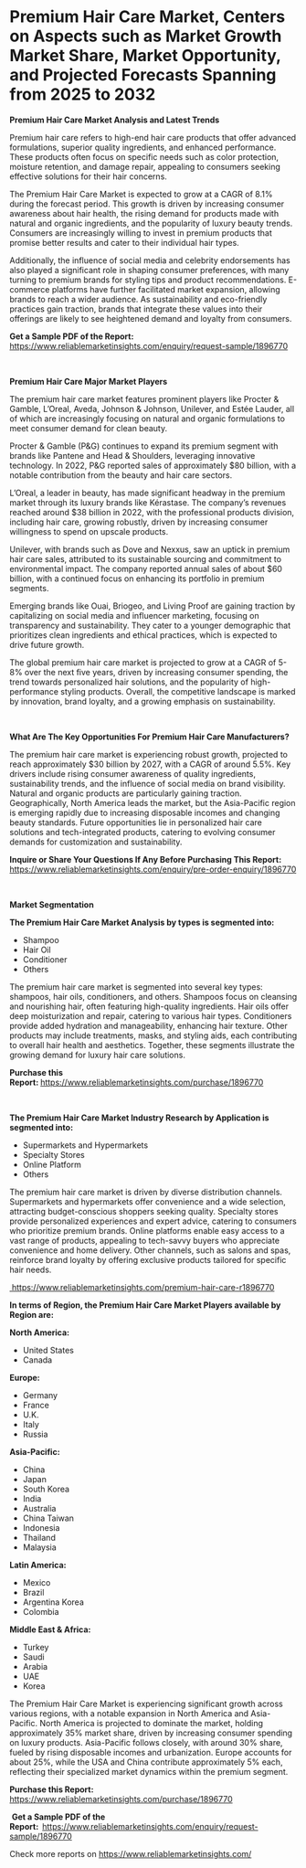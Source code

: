 <p><h1>Premium Hair Care Market, Centers on Aspects such as Market Growth Market Share, Market Opportunity, and Projected Forecasts Spanning from 2025 to 2032</h1></p><p><strong>Premium Hair Care Market Analysis and Latest Trends</strong></p>
<p><p>Premium hair care refers to high-end hair care products that offer advanced formulations, superior quality ingredients, and enhanced performance. These products often focus on specific needs such as color protection, moisture retention, and damage repair, appealing to consumers seeking effective solutions for their hair concerns. </p><p>The Premium Hair Care Market is expected to grow at a CAGR of 8.1% during the forecast period. This growth is driven by increasing consumer awareness about hair health, the rising demand for products made with natural and organic ingredients, and the popularity of luxury beauty trends. Consumers are increasingly willing to invest in premium products that promise better results and cater to their individual hair types. </p><p>Additionally, the influence of social media and celebrity endorsements has also played a significant role in shaping consumer preferences, with many turning to premium brands for styling tips and product recommendations. E-commerce platforms have further facilitated market expansion, allowing brands to reach a wider audience. As sustainability and eco-friendly practices gain traction, brands that integrate these values into their offerings are likely to see heightened demand and loyalty from consumers.</p></p>
<p><strong>Get a Sample PDF of the Report:&nbsp;</strong> <a href="https://www.reliablemarketinsights.com/enquiry/request-sample/1896770?utm_campaign=1937&utm_medium=2&utm_source=Github&utm_content=ia&utm_term=09022025&utm_id=premium-hair-care">https://www.reliablemarketinsights.com/enquiry/request-sample/1896770</a></p>
<p>&nbsp;</p>
<p><strong>Premium Hair Care Major Market Players</strong></p>
<p><p>The premium hair care market features prominent players like Procter & Gamble, L’Oreal, Aveda, Johnson & Johnson, Unilever, and Estée Lauder, all of which are increasingly focusing on natural and organic formulations to meet consumer demand for clean beauty. </p><p>Procter & Gamble (P&G) continues to expand its premium segment with brands like Pantene and Head & Shoulders, leveraging innovative technology. In 2022, P&G reported sales of approximately $80 billion, with a notable contribution from the beauty and hair care sectors. </p><p>L’Oreal, a leader in beauty, has made significant headway in the premium market through its luxury brands like Kérastase. The company’s revenues reached around $38 billion in 2022, with the professional products division, including hair care, growing robustly, driven by increasing consumer willingness to spend on upscale products.</p><p>Unilever, with brands such as Dove and Nexxus, saw an uptick in premium hair care sales, attributed to its sustainable sourcing and commitment to environmental impact. The company reported annual sales of about $60 billion, with a continued focus on enhancing its portfolio in premium segments. </p><p>Emerging brands like Ouai, Briogeo, and Living Proof are gaining traction by capitalizing on social media and influencer marketing, focusing on transparency and sustainability. They cater to a younger demographic that prioritizes clean ingredients and ethical practices, which is expected to drive future growth.</p><p>The global premium hair care market is projected to grow at a CAGR of 5-8% over the next five years, driven by increasing consumer spending, the trend towards personalized hair solutions, and the popularity of high-performance styling products. Overall, the competitive landscape is marked by innovation, brand loyalty, and a growing emphasis on sustainability.</p></p>
<p>&nbsp;</p>
<p><strong>What Are The Key Opportunities For Premium Hair Care Manufacturers?</strong></p>
<p><p>The premium hair care market is experiencing robust growth, projected to reach approximately $30 billion by 2027, with a CAGR of around 5.5%. Key drivers include rising consumer awareness of quality ingredients, sustainability trends, and the influence of social media on brand visibility. Natural and organic products are particularly gaining traction. Geographically, North America leads the market, but the Asia-Pacific region is emerging rapidly due to increasing disposable incomes and changing beauty standards. Future opportunities lie in personalized hair care solutions and tech-integrated products, catering to evolving consumer demands for customization and sustainability.</p></p>
<p><strong>Inquire or Share Your Questions If Any Before Purchasing This Report:</strong> <a href="https://www.reliablemarketinsights.com/enquiry/pre-order-enquiry/1896770?utm_campaign=1937&utm_medium=2&utm_source=Github&utm_content=ia&utm_term=09022025&utm_id=premium-hair-care">https://www.reliablemarketinsights.com/enquiry/pre-order-enquiry/1896770</a></p>
<p>&nbsp;</p>
<p><strong>Market Segmentation</strong></p>
<p><strong>The Premium Hair Care Market Analysis by types is segmented into:</strong></p>
<p><ul><li>Shampoo</li><li>Hair Oil</li><li>Conditioner</li><li>Others</li></ul></p>
<p><p>The premium hair care market is segmented into several key types: shampoos, hair oils, conditioners, and others. Shampoos focus on cleansing and nourishing hair, often featuring high-quality ingredients. Hair oils offer deep moisturization and repair, catering to various hair types. Conditioners provide added hydration and manageability, enhancing hair texture. Other products may include treatments, masks, and styling aids, each contributing to overall hair health and aesthetics. Together, these segments illustrate the growing demand for luxury hair care solutions.</p></p>
<p><strong>Purchase this Report:&nbsp;</strong><a href="https://www.reliablemarketinsights.com/purchase/1896770?utm_campaign=1937&utm_medium=2&utm_source=Github&utm_content=ia&utm_term=09022025&utm_id=premium-hair-care">https://www.reliablemarketinsights.com/purchase/1896770</a></p>
<p>&nbsp;</p>
<p><strong>The Premium Hair Care Market Industry Research by Application is segmented into:</strong></p>
<p><ul><li>Supermarkets and Hypermarkets</li><li>Specialty Stores</li><li>Online Platform</li><li>Others</li></ul></p>
<p><p>The premium hair care market is driven by diverse distribution channels. Supermarkets and hypermarkets offer convenience and a wide selection, attracting budget-conscious shoppers seeking quality. Specialty stores provide personalized experiences and expert advice, catering to consumers who prioritize premium brands. Online platforms enable easy access to a vast range of products, appealing to tech-savvy buyers who appreciate convenience and home delivery. Other channels, such as salons and spas, reinforce brand loyalty by offering exclusive products tailored for specific hair needs.</p></p>
<p><a href="https://www.reliablemarketinsights.com/premium-hair-care-r1896770?utm_campaign=1937&utm_medium=2&utm_source=Github&utm_content=ia&utm_term=09022025&utm_id=premium-hair-care">&nbsp;https://www.reliablemarketinsights.com/premium-hair-care-r1896770</a></p>
<p><strong>In terms of Region, the Premium Hair Care Market Players available by Region are:</strong></p>
<p>
    <p> <strong> North America: </strong>
        <ul>
            <li>United States</li>
            <li>Canada</li>
        </ul>
        </p> 
    <p> <strong> Europe: </strong>
        <ul>
            <li>Germany</li>
            <li>France</li>
            <li>U.K.</li>
            <li>Italy</li>
            <li>Russia</li>
        </ul>
        </p> 
    <p> <strong> Asia-Pacific: </strong>
        <ul>
            <li>China</li>
            <li>Japan</li>
            <li>South Korea</li>
            <li>India</li>
            <li>Australia</li>
            <li>China Taiwan</li>
            <li>Indonesia</li>
            <li>Thailand</li>
            <li>Malaysia</li>
        </ul>
        </p> 
    <p> <strong> Latin America: </strong>
        <ul>
            <li>Mexico</li>
            <li>Brazil</li>
            <li>Argentina Korea</li>
            <li>Colombia</li>
        </ul>
        </p> 
    <p> <strong> Middle East & Africa: </strong>
        <ul>
            <li>Turkey</li>
            <li>Saudi</li>
            <li>Arabia</li>
            <li>UAE</li>
            <li>Korea</li>
        </ul>
    </p>
    </p>
<p><p>The Premium Hair Care Market is experiencing significant growth across various regions, with a notable expansion in North America and Asia-Pacific. North America is projected to dominate the market, holding approximately 35% market share, driven by increasing consumer spending on luxury products. Asia-Pacific follows closely, with around 30% share, fueled by rising disposable incomes and urbanization. Europe accounts for about 25%, while the USA and China contribute approximately 5% each, reflecting their specialized market dynamics within the premium segment.</p></p>
<p><strong>Purchase this Report: </strong><a href="https://www.reliablemarketinsights.com/purchase/1896770?utm_campaign=1937&utm_medium=2&utm_source=Github&utm_content=ia&utm_term=09022025&utm_id=premium-hair-care">https://www.reliablemarketinsights.com/purchase/1896770</a></p>
<p>&nbsp;<strong>Get a Sample PDF of the Report:&nbsp;&nbsp;</strong><a href="https://www.reliablemarketinsights.com/enquiry/request-sample/1896770?utm_campaign=1937&utm_medium=2&utm_source=Github&utm_content=ia&utm_term=09022025&utm_id=premium-hair-care">https://www.reliablemarketinsights.com/enquiry/request-sample/1896770</a></p>
<p><strong></strong></p>
<p>Check more reports on <a href="https://www.reliablemarketinsights.com/?utm_campaign=1937&utm_medium=2&utm_source=Github&utm_content=ia&utm_term=09022025&utm_id=premium-hair-care">https://www.reliablemarketinsights.com/</a></p>